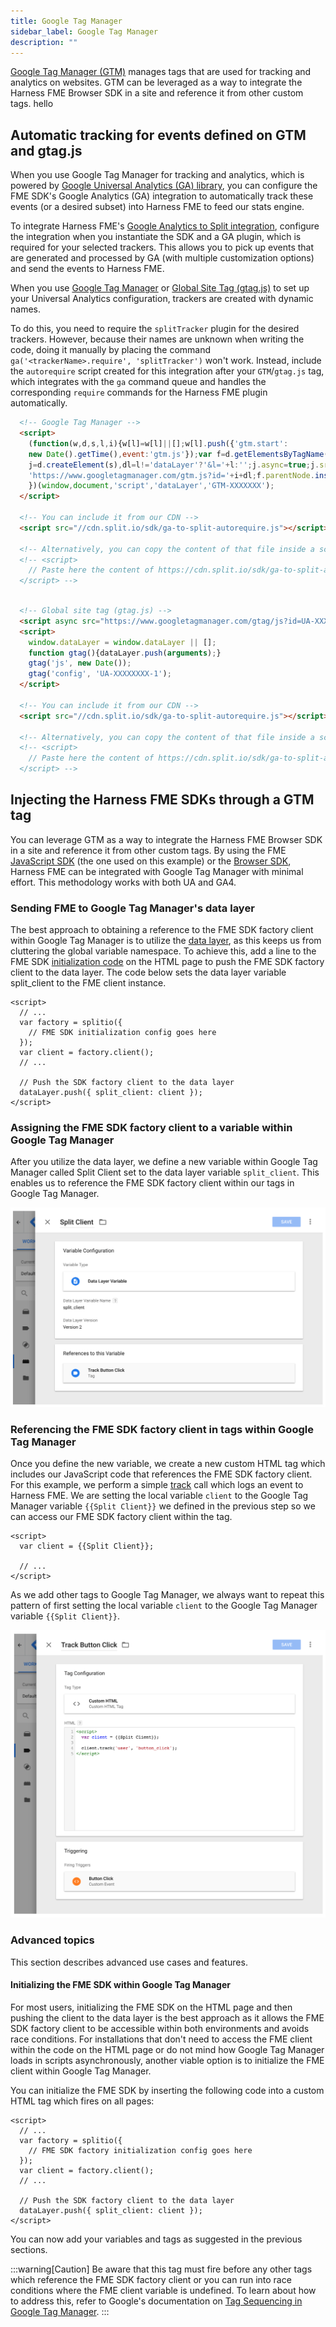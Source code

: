 ```yaml
---
title: Google Tag Manager
sidebar_label: Google Tag Manager
description: ""
---
```


<p>
  <button hidden style={{borderRadius:'8px', border:'1px', fontFamily:'Courier New', fontWeight:'800', textAlign:'left'}}> help.split.io link: https://help.split.io/hc/en-us/articles/7936008367245-Google-Tag-Manager </button>
</p>

[Google Tag Manager (GTM)](https://marketingplatform.google.com/about/tag-manager/) manages tags that are used for tracking and analytics on websites. GTM can be leveraged as a way to integrate the Harness FME Browser SDK in a site and reference it from other custom tags. hello 

## Automatic tracking for events defined on GTM and gtag.js

When you use Google Tag Manager for tracking and analytics, which is powered by [Google Universal Analytics (GA) library](https://developers.google.com/analytics/devguides/collection/analyticsjs), you can configure the FME SDK's Google Analytics (GA) integration to automatically track these events (or a desired subset) into Harness FME to feed our stats engine.

To integrate Harness FME's [Google Analytics to Split integration](/docs/feature-management-experimentation/integrations/google-analytics#google-analytics-to-split), configure the integration when you instantiate the SDK and a GA plugin, which is required for your selected trackers. This allows you to pick up events that are generated and processed by GA (with multiple customization options) and send the events to Harness FME.

When you use [Google Tag Manager](https://support.google.com/tagmanager/answer/6107124) or [Global Site Tag (gtag.js)](https://developers.google.com/analytics/devguides/collection/gtagjs) to set up your Universal Analytics configuration, trackers are created with dynamic names. 

To do this, you need to require the `splitTracker` plugin for the desired trackers. However, because their names are unknown when writing the code, doing it manually by placing the command `ga('<trackerName>.require', 'splitTracker')` won't work. Instead, include the `autorequire` script created for this integration after your `GTM`/`gtag.js` tag, which integrates with the `ga` command queue and handles the corresponding `require` commands for the Harness FME plugin automatically.

```html
  <!-- Google Tag Manager -->
  <script>
    (function(w,d,s,l,i){w[l]=w[l]||[];w[l].push({'gtm.start':
    new Date().getTime(),event:'gtm.js'});var f=d.getElementsByTagName(s)[0],
    j=d.createElement(s),dl=l!='dataLayer'?'&l='+l:'';j.async=true;j.src=
    'https://www.googletagmanager.com/gtm.js?id='+i+dl;f.parentNode.insertBefore(j,f);
    })(window,document,'script','dataLayer','GTM-XXXXXXX');
  </script>

  <!-- You can include it from our CDN -->
  <script src="//cdn.split.io/sdk/ga-to-split-autorequire.js"></script>
  
  <!-- Alternatively, you can copy the content of that file inside a script tag and it would be equivalent -->
  <!-- <script>
    // Paste here the content of https://cdn.split.io/sdk/ga-to-split-autorequire.js
  </script> -->
  
```

```html
  <!-- Global site tag (gtag.js) -->
  <script async src="https://www.googletagmanager.com/gtag/js?id=UA-XXXXXXXX-1"></script>
  <script>
    window.dataLayer = window.dataLayer || [];
    function gtag(){dataLayer.push(arguments);}
    gtag('js', new Date());
    gtag('config', 'UA-XXXXXXXX-1');
  </script>

  <!-- You can include it from our CDN -->
  <script src="//cdn.split.io/sdk/ga-to-split-autorequire.js"></script>
  
  <!-- Alternatively, you can copy the content of that file inside a script tag and it would be equivalent -->
  <!-- <script>
    // Paste here the content of https://cdn.split.io/sdk/ga-to-split-autorequire.js
  </script> -->
```

## Injecting the Harness FME SDKs through a GTM tag

You can leverage GTM as a way to integrate the Harness FME Browser SDK in a site and reference it from other custom tags. By using the FME [JavaScript SDK](/docs/feature-management-experimentation/sdks-and-infrastructure/client-side-sdks/javascript-sdk) (the one used on this example) or the [Browser SDK](/docs/feature-management-experimentation/sdks-and-infrastructure/client-side-sdks/browser-sdk), Harness FME can be integrated with Google Tag Manager with minimal effort. This methodology works with both UA and GA4.

### Sending FME to Google Tag Manager's data layer

The best approach to obtaining a reference to the FME SDK factory client within Google Tag Manager is to utilize the [data layer](https://support.google.com/tagmanager/answer/6164391?hl=en), as this keeps us from cluttering the global variable namespace. To achieve this, add a line to the FME SDK [initialization code](https://docs.split.io/docs/javascript-sdk-overview#section-2-instantiate-the-sdk-and-create-a-new-split-client-) on the HTML page to push the FME SDK factory client to the data layer. The code below sets the data layer variable split_client to the FME client instance.

```
<script>
  // ...
  var factory = splitio({
    // FME SDK initialization config goes here
  });
  var client = factory.client();
  // ...

  // Push the SDK factory client to the data layer
  dataLayer.push({ split_client: client });
</script>
```

### Assigning the FME SDK factory client to a variable within Google Tag Manager

After you utilize the data layer, we define a new variable within Google Tag Manager called Split Client set to the data layer variable `split_client`. This enables us to reference the FME SDK factory client within our tags in Google Tag Manager.

![](./static/google-tag-manager-define-variable.png)

### Referencing the FME SDK factory client in tags within Google Tag Manager

Once you define the new variable, we create a new custom HTML tag which includes our JavaScript code that references the FME SDK factory client. For this example, we perform a simple [track](https://docs.split.io/docs/javascript-sdk-overview#section-track) call which logs an event to Harness FME. We are setting the local variable `client` to the Google Tag Manager variable
`{{Split Client}}` we defined in the previous step so we can access our FME SDK factory client within the tag.

```
<script>
  var client = {{Split Client}};

  // ...
</script>
```

As we add other tags to Google Tag Manager, we always want to repeat this pattern of first setting the local variable `client` to the Google Tag Manager variable `{{Split Client}}`.

![](./static/google-tag-manager-set-local-variable.png)

### Advanced topics

This section describes advanced use cases and features.

#### Initializing the FME SDK within Google Tag Manager

For most users, initializing the FME SDK on the HTML page and then pushing the client to the data layer is the best approach as it allows the FME SDK factory client to be accessible within both environments and avoids race conditions. For installations that don't need to access the FME client within the code on the HTML page or do not mind how Google Tag Manager loads in scripts asynchronously, another viable option is to initialize the FME client within Google Tag Manager.

You can initialize the FME SDK by inserting the following code into a custom HTML tag which fires on all pages:

```
<script>
  // ...
  var factory = splitio({
    // FME SDK factory initialization config goes here
  });
  var client = factory.client();
  // ...

  // Push the SDK factory client to the data layer
  dataLayer.push({ split_client: client });
</script>
```

You can now add your variables and tags as suggested in the previous sections.

:::warning[Caution]
Be aware that this tag must fire before any other tags which reference the FME SDK factory client or you can run into race conditions where the FME client variable is undefined. To learn about how to address this, refer to Google's documentation on [Tag Sequencing in Google Tag Manager](https://support.google.com/tagmanager/answer/6238868?hl=en).
:::
